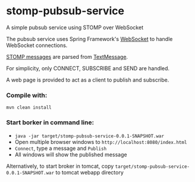 # stomp-pubsub-service
A simple pubsub service using STOMP over WebSocket

The pubsub service uses Spring Framework's [WebSocket](http://docs.spring.io/spring/docs/current/javadoc-api/org/springframework/web/socket/config/annotation/WebSocketConfigurer.html) to handle WebSocket connections.

[STOMP messages](https://stomp.github.io/index.html) are parsed from [TextMessage](http://docs.spring.io/spring/docs/current/javadoc-api/org/springframework/web/socket/TextMessage.html).

For simplicity, only CONNECT, SUBSCRIBE and SEND are handled.

A web page is provided to act as a client to publish and subscribe.

### Compile with:
  `mvn clean install`
  
### Start borker in command line:
*  `java -jar target/stomp-pubsub-service-0.0.1-SNAPSHOT.war`
*  Open multiple browser windows to `http://localhost:8080/index.html`
*  `Connect`, type a message and `Publish`
*  All windows will show the published message

Alternatively, to start broker in tomcat, copy `target/stomp-pubsub-service-0.0.1-SNAPSHOT.war` to tomcat webapp directory
